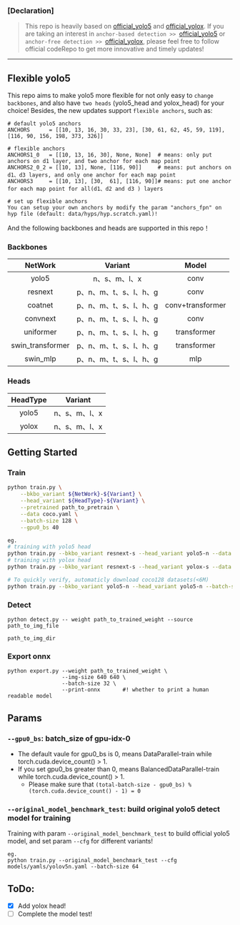 ### [Declaration]
> This repo is heavily based on [official_yolo5](https://github.com/ultralytics/yolov5) and [official_yolox](https://github.com/MegEngine/YOLOX). If you are taking an interest in `anchor-based detection >> `[official_yolo5](https://github.com/ultralytics/yolov5) or `anchor-free detection >> `[official_yolox](https://github.com/MegEngine/YOLOX), please feel free to follow official codeRepo to get more innovative and timely updates!

---------------------------------------
## Flexible yolo5 
This repo aims to make yolo5 more flexible for not only easy to `change backbones`, and also have `two heads` (yolo5_head and yolox_head) for your choice! Besides, the new updates support `flexible anchors`, such as:
```
# default yolo5 anchors
ANCHORS      = [[10, 13, 16, 30, 33, 23], [30, 61, 62, 45, 59, 119], [116, 90, 156, 198, 373, 326]]

# flexible anchors
ANCHORS1_0   = [[10, 13, 16, 30], None, None]  # means: only put anchors on d1 layer, and two anchor for each map point
ANCHORS2_0_2 = [[10, 13], None, [116, 90]]     # means: put anchors on d1、d3 layers, and only one anchor for each map point
ANCHORS3     = [[10, 13], [30,  61], [116, 90]]# means: put one anchor for each map point for all(d1、d2 and d3 ) layers

# set up flexible anchors
You can setup your own anchors by modify the param "anchors_fpn" on hyp file (default: data/hyps/hyp.scratch.yaml)!
```
And the following backbones and heads are supported in this repo！

### Backbones

| NetWork          | Variant                  |Model                |
|     :--------:   | :-------:                |:-------:            |
| yolo5            | n、s、m、l、x              |   conv              |
| resnext          | p、n、m、t、s、l、h、g      |  conv              | 
| coatnet          | p、n、m、t、s、l、h、g      |   conv+transformer  |
| convnext         | p、n、m、t、s、l、h、g      |   conv              |
| uniformer        | p、n、m、t、s、l、h、g      |   transformer       |
| swin_transformer | p、n、m、t、s、l、h、g      |   transformer       |
| swin_mlp         | p、n、m、t、s、l、h、g      |   mlp               |

### Heads

| HeadType         | Variant       |
|     :--------:   | :-------:     |
| yolo5            | n、s、m、l、x  |
| yolox            | n、s、m、l、x  | 


## Getting Started
### Train
```bash
python train.py \
    --bkbo_variant ${NetWork}-${Variant} \
    --head_variant ${HeadType}-${Variant} \
    --pretrained path_to_pretrain \
    --data coco.yaml \
    --batch-size 128 \
    --gpu0_bs 40

eg.
# training with yolo5 head
python train.py --bkbo_variant resnext-s --head_variant yolo5-n --data coco.yaml --batch-size 64 --gpu0_bs 10
# training with yolox head
python train.py --bkbo_variant resnext-s --head_variant yolox-s --data coco.yaml --batch-size 48 --gpu0_bs 10

# To quickly verify, automaticly download coco128 datasets(<6M)
python train.py --bkbo_variant yolo5-n --head_variant yolo5-n --batch-size 64
```

### Detect
```
python detect.py -- weight path_to_trained_weight --source  path_to_img_file
                                                            path_to_img_dir
```

### Export onnx
```
python export.py --weight path_to_trained_weight \
                 --img-size 640 640 \
                 --batch-size 32 \
                 --print-onnx       #! whether to print a human readable model
```

## Params
### `--gpu0_bs`: batch_size of gpu-idx-0
- The default vaule for gpu0_bs is 0, means DataParallel-train while torch.cuda.device_count() > 1.
- If you set gpu0_bs greater than 0, means BalancedDataParallel-train while torch.cuda.device_count() > 1.
    - Please make sure that `(total-batch-size - gpu0_bs) % (torch.cuda.device_count() - 1) = 0`

### `--original_model_benchmark_test`: build original yolo5 detect model for training
Training with param `--original_model_benchmark_test` to build official yolo5 model, and set param `--cfg` for different variants!
```
eg.
python train.py --original_model_benchmark_test --cfg models/yamls/yolov5n.yaml --batch-size 64 
```

## ToDo:
- [x] Add yolox head!
- [ ] Complete the model test!
